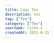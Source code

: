 ```yaml
---
title: Lagi Tes
description: Yoi
tag: ["Tes"]
category: ["Tes"]
username: ricko-v
createdAt: 2022-6-21
---
```



